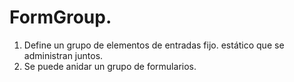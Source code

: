 # FormGroup.
1. Define un grupo de elementos de entradas fijo. estático que se administran juntos.
2. Se puede anidar un grupo de formularios.


